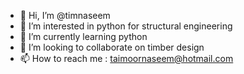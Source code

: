 - 👋 Hi, I’m @timnaseem
- 👀 I’m interested in python for structural engineering
- 🌱 I’m currently learning python
- 💞️ I’m looking to collaborate on timber design
- 📫 How to reach me : taimoornaseem@hotmail.com

<!---
timnaseem/timnaseem is a ✨ special ✨ repository because its `README.md` (this file) appears on your GitHub profile.
You can click the Preview link to take a look at your changes.
--->
